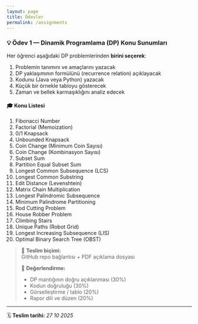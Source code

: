 ```yaml
---
layout: page
title: Ödevler
permalink: /assignments
---
```


### 💡 Ödev 1 — Dinamik Programlama (DP) Konu Sunumları
Her öğrenci aşağıdaki DP problemlerinden **birini seçerek**:
1. Problemin tanımını ve amaçlarını yazacak  
2. DP yaklaşımının formülünü (recurrence relation) açıklayacak  
3. Kodunu (Java veya Python) yazacak  
4. Küçük bir örnekle tabloyu gösterecek  
5. Zaman ve bellek karmaşıklığını analiz edecek  

#### 🎓 Konu Listesi
1. Fibonacci Number  
2. Factorial (Memoization)  
3. 0/1 Knapsack  
4. Unbounded Knapsack  
5. Coin Change (Minimum Coin Sayısı)  
6. Coin Change (Kombinasyon Sayısı)  
7. Subset Sum  
8. Partition Equal Subset Sum  
9. Longest Common Subsequence (LCS)  
10. Longest Common Substring  
11. Edit Distance (Levenshtein)  
12. Matrix Chain Multiplication  
13. Longest Palindromic Subsequence  
14. Minimum Palindrome Partitioning  
15. Rod Cutting Problem  
16. House Robber Problem  
17. Climbing Stairs  
18. Unique Paths (Robot Grid)  
19. Longest Increasing Subsequence (LIS)  
20. Optimal Binary Search Tree (OBST)

> 🔹 **Teslim biçimi:**  
> GitHub repo bağlantısı + PDF açıklama dosyası  
>  
> 🔹 **Değerlendirme:**  
> - DP mantığının doğru açıklanması (30%)  
> - Kodun doğruluğu (30%)  
> - Görselleştirme / tablo (20%)  
> - Rapor dili ve düzen (20%)

---

🗓️ **Teslim tarihi:**  _27 10 2025_  
